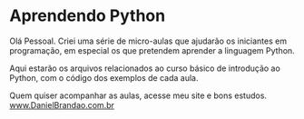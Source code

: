 # Aprendendo Python

Olá Pessoal. Criei uma série de micro-aulas que ajudarão os iniciantes em programação, em especial os que pretendem aprender a linguagem Python.

Aqui estarão os arquivos relacionados ao curso básico de introdução ao Python, com o código dos exemplos de cada aula.

Quem quiser acompanhar as aulas, acesse meu site e bons estudos. <a href="http://www.DanielBrandao.com.br" target="_blank">www.DanielBrandao.com.br</a>
